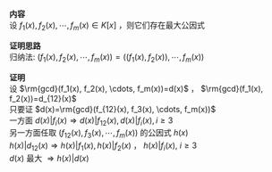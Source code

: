 **内容**  
设 $f_1(x), f_2(x), \cdots, f_m(x)\in K[x]$ ，则它们存在最大公因式  
  
**证明思路**  
归纳法:  $(f_1(x), f_2(x), \cdots, f_m(x))=((f_1(x), f_2(x)), \cdots, f_m(x))$  
  
**证明**  
设 $\rm{gcd}(f_1(x), f_2(x), \cdots, f_m(x))=d(x)$ ， $\rm{gcd}(f_1(x), f_2(x))=d_{12}(x)$  
只要证 $d(x)=\rm{gcd}(f_{12}(x), f_3(x), \cdots, f_m(x))$  
一方面 $d(x)|f_i(x)\Rightarrow d(x)|f_{12}(x), d(x)|f_i(x), i\geq3$  
另一方面任取 $(f_{12}(x), f_3(x), \cdots, f_m(x))$ 的公因式 $h(x)$  
 $h(x)|d_{12}(x)\Rightarrow h(x)|f_1(x), h(x)|f_2(x)$ ， $h(x)|f_i(x),\ i\geq3$  
 $d(x)$ 最大 $\Rightarrow h(x)|d(x)$  
